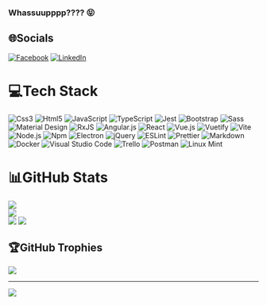 ### Whassuupppp???? 😝

## 🌐Socials
[![Facebook](https://img.shields.io/badge/Facebook-%231877F2.svg?logo=Facebook&logoColor=white)](https://facebook.com/rafael.perini.186) [![LinkedIn](https://img.shields.io/badge/LinkedIn-%230077B5.svg?logo=linkedin&logoColor=white)](https://linkedin.com/in/rafael-perini-de-souza-11646a177) 

# 💻Tech Stack
![Css3](https://img.shields.io/badge/Css3-%231572B6.svg?logo=css3&logoColor=white) ![Html5](https://img.shields.io/badge/Html5-%23E34F26.svg?logo=html5&logoColor=white) ![JavaScript](https://img.shields.io/badge/JavaScript-%23323330.svg?logo=javascript&logoColor=%23F7DF1E) ![TypeScript](https://img.shields.io/badge/TypeScript-%23007ACC.svg?logo=typescript&logoColor=white) ![Jest](https://img.shields.io/badge/Jest-C21325.svg?logo=jest&logoColor=white) ![Bootstrap](https://img.shields.io/badge/Bootstrap-%23563D7C.svg?logo=bootstrap&logoColor=white) ![Sass](https://img.shields.io/badge/Sass-hotpink.svg?logo=SASS&logoColor=white) ![Material Design](https://img.shields.io/badge/Material%20Design-757575.svg?logo=material%20design&logoColor=white) ![RxJS](https://img.shields.io/badge/RxJS-%23B7178C.svg?logo=reactivex&logoColor=white) ![Angular.js](https://img.shields.io/badge/Angular.js-%23E23237.svg?logo=angularjs&logoColor=white) ![React](https://img.shields.io/badge/React-%2320232a.svg?logo=react&logoColor=%2361DAFB) ![Vue.js](https://img.shields.io/badge/Vue.js-%2335495e.svg?logo=vuedotjs&logoColor=%234FC08D) ![Vuetify](https://img.shields.io/badge/Vuetify-1867C0?logo=vuetify&logoColor=AEDDFF) ![Vite](https://img.shields.io/badge/Vite-B73BFE?logo=vite&logoColor=FFD62E) ![Node.js](https://img.shields.io/badge/Node.js-6DA55F?logo=node.js&logoColor=white) ![Npm](https://img.shields.io/badge/Npm-%23000000.svg?logo=npm&logoColor=white) ![Electron](https://img.shields.io/badge/Electron-191970?logo=Electron&logoColor=white) ![jQuery](https://img.shields.io/badge/JQuery-%230769AD.svg?logo=jquery&logoColor=white) ![ESLint](https://img.shields.io/badge/ESLint-4B3263?logo=eslint&logoColor=white) ![Prettier](https://img.shields.io/badge/Prettier-1A2C34?logo=prettier&logoColor=white) ![Markdown](https://img.shields.io/badge/Markdown-%23000000.svg?logo=markdown&logoColor=white) ![Docker](https://img.shields.io/badge/Docker-2496ED?logo=docker&logoColor=white) ![Visual Studio Code](https://img.shields.io/badge/Visual_Studio_Code-0078D4.svg?logo=visual%20studio%20code&logoColor=white) ![Trello](https://img.shields.io/badge/Trello-%23026AA7.svg?logo=Trello&logoColor=white) ![Postman](https://img.shields.io/badge/Postman-FF6C37?logo=postman&logoColor=white) ![Linux Mint](https://img.shields.io/badge/Linux_Mint-87CF3E?logo=linux-mint&logoColor=white)

# 📊GitHub Stats
![](https://github-readme-stats.vercel.app/api?username=rafael-perini&theme=dark&hide_border=false&include_all_commits=true&count_private=true)<br/>
![](https://github-readme-streak-stats.herokuapp.com/?user=rafael-perini&theme=dark&hide_border=false)<br/>
![](https://github-readme-stats.vercel.app/api/top-langs/?username=rafael-perini&theme=dark&hide_border=false&include_all_commits=true&count_private=true&layout=compact)
![](https://github-readme-stats.vercel.app/api/wakatime?username=rafaelperini&theme=dark&langs_count=5&layout=compact)


## 🏆GitHub Trophies
![](https://github-profile-trophy.vercel.app/?username=rafael-perini&theme=darkhub&margin-w=4)

---
![](https://visitcount.itsvg.in/api?id=rafael-perini&icon=4&color=3)
